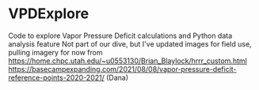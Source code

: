 # VPDExplore
Code to explore Vapor Pressure Deficit calculations and Python data analysis feature
Not part of our dive, but I've updated images for field use, pulling imagery for now from https://home.chpc.utah.edu/~u0553130/Brian_Blaylock/hrrr_custom.html
https://basecampexpanding.com/2021/08/08/vapor-pressure-deficit-reference-points-2020-2021/ (Dana)
